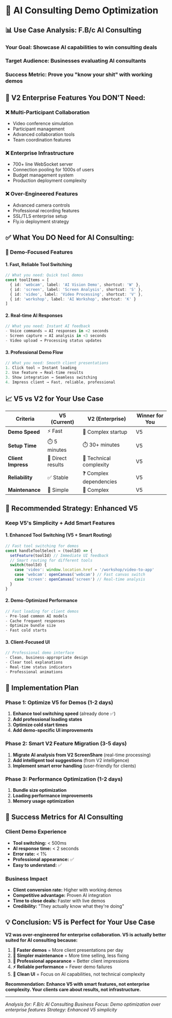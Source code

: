 # 🎯 AI Consulting Demo Optimization

## 📊 **Use Case Analysis: F.B/c AI Consulting**

### **Your Goal:** Showcase AI capabilities to win consulting deals
### **Target Audience:** Businesses evaluating AI consultants
### **Success Metric:** Prove you "know your shit" with working demos

## 🚨 **V2 Enterprise Features You DON'T Need:**

### **❌ Multi-Participant Collaboration**
- Video conference simulation
- Participant management
- Advanced collaboration tools
- Team coordination features

### **❌ Enterprise Infrastructure**
- 700+ line WebSocket server
- Connection pooling for 1000s of users
- Budget management system
- Production deployment complexity

### **❌ Over-Engineered Features**
- Advanced camera controls
- Professional recording features
- SSL/TLS enterprise setup
- Fly.io deployment strategy

## ✅ **What You DO Need for AI Consulting:**

### **🎯 Demo-Focused Features**

#### **1. Fast, Reliable Tool Switching**
```typescript
// What you need: Quick tool demos
const toolItems = [
  { id: 'webcam', label: 'AI Vision Demo', shortcut: 'W' },
  { id: 'screen', label: 'Screen Analysis', shortcut: 'S' },
  { id: 'video', label: 'Video Processing', shortcut: 'V' },
  { id: 'workshop', label: 'AI Workshop', shortcut: 'K' }
]
```

#### **2. Real-time AI Responses**
```typescript
// What you need: Instant AI feedback
- Voice commands → AI responses in <2 seconds
- Screen capture → AI analysis in <3 seconds
- Video upload → Processing status updates
```

#### **3. Professional Demo Flow**
```typescript
// What you need: Smooth client presentations
1. Click tool → Instant loading
2. Use feature → Real-time results
3. Show integration → Seamless switching
4. Impress client → Fast, reliable, professional
```

## 📈 **V5 vs V2 for Your Use Case**

| Criteria | V5 (Current) | V2 (Enterprise) | Winner for You |
|----------|--------------|------------------|----------------|
| **Demo Speed** | ⚡ Fast | 🐌 Complex startup | V5 |
| **Setup Time** | ⏱️ 5 minutes | ⏱️ 30+ minutes | V5 |
| **Client Impress** | 🎯 Direct results | 🔧 Technical complexity | V5 |
| **Reliability** | ✅ Stable | ❓ Complex dependencies | V5 |
| **Maintenance** | 🔧 Simple | 🔧 Complex | V5 |

## 🎯 **Recommended Strategy: Enhanced V5**

### **Keep V5's Simplicity + Add Smart Features**

#### **1. Enhanced Tool Switching (V5 + Smart Routing)**
```typescript
// Fast tool switching for demos
const handleToolSelect = (toolId) => {
  setFeature(toolId) // Immediate UI feedback
  // Smart routing for different tools
  switch(toolId) {
    case 'video': window.location.href = '/workshop/video-to-app'
    case 'webcam': openCanvas('webcam') // Fast canvas switch
    case 'screen': openCanvas('screen') // Real-time analysis
  }
}
```

#### **2. Demo-Optimized Performance**
```typescript
// Fast loading for client demos
- Pre-load common AI models
- Cache frequent responses
- Optimize bundle size
- Fast cold starts
```

#### **3. Client-Focused UI**
```typescript
// Professional demo interface
- Clean, business-appropriate design
- Clear tool explanations
- Real-time status indicators
- Professional animations
```

## 🚀 **Implementation Plan**

### **Phase 1: Optimize V5 for Demos (1-2 days)**
1. **Enhance tool switching speed** (already done ✅)
2. **Add professional loading states**
3. **Optimize cold start times**
4. **Add demo-specific UI improvements**

### **Phase 2: Smart V2 Feature Migration (3-5 days)**
1. **Migrate AI analysis from V2 ScreenShare** (real-time processing)
2. **Add intelligent tool suggestions** (from V2 intelligence)
3. **Implement smart error handling** (user-friendly for clients)

### **Phase 3: Performance Optimization (1-2 days)**
1. **Bundle size optimization**
2. **Loading performance improvements**
3. **Memory usage optimization**

## 🎯 **Success Metrics for AI Consulting**

### **Client Demo Experience**
- **Tool switching:** < 500ms
- **AI response time:** < 2 seconds
- **Error rate:** < 1%
- **Professional appearance:** ✅
- **Easy to understand:** ✅

### **Business Impact**
- **Client conversion rate:** Higher with working demos
- **Competitive advantage:** Proven AI integration
- **Time to close deals:** Faster with live demos
- **Credibility:** "They actually know what they're doing"

## 💡 **Conclusion: V5 is Perfect for Your Use Case**

**V2 was over-engineered for enterprise collaboration. V5 is actually better suited for AI consulting because:**

1. **🎯 Faster demos** = More client presentations per day
2. **🔧 Simpler maintenance** = More time selling, less fixing
3. **💼 Professional appearance** = Better client impressions
4. **⚡ Reliable performance** = Fewer demo failures
5. **🎨 Clean UI** = Focus on AI capabilities, not technical complexity

**Recommendation: Enhance V5 with smart features, not enterprise complexity. Your clients care about results, not infrastructure.**

---

*Analysis for: F.B/c AI Consulting Business*
*Focus: Demo optimization over enterprise features*
*Strategy: Enhanced V5 simplicity*
